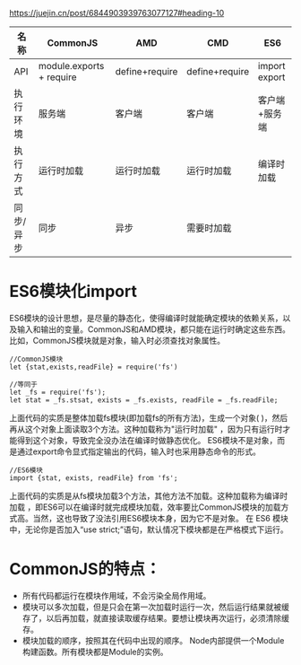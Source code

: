 https://juejin.cn/post/6844903939763077127#heading-10

| 名称  | CommonJS | AMD | CMD |ES6 |
| ------------- | ------------- |------------- | ------------- |------------- |
| API  | module.exports + require | define+require  | define+require |import export |
| 执行环境 | 服务端 | 客户端 | 客户端 | 客户端+服务端 |
| 执行方式  | 运行时加载 | 运行时加载  | 运行时加载 |编译时加载 |
| 同步/异步 | 同步 | 异步 | 需要时加载 |  |


# ES6模块化import
ES6模块的设计思想，是尽量的静态化，使得编译时就能确定模块的依赖关系，以及输入和输出的变量。CommonJS和AMD模块，都只能在运行时确定这些东西。比如，CommonJS模块就是对象，输入时必须查找对象属性。
```
//CommonJS模块
let {stat,exists,readFile} = require('fs')

//等同于
let _fs = require('fs');
let stat = _fs.stsat, exists = _fs.exists, readFile = _fs.readFile;
```
上面代码的实质是整体加载fs模块(即加载fs的所有方法)，生成一个对象( )，然后再从这个对象上面读取3个方法。这种加载称为"运行时加载" ，因为只有运行时才能得到这个对象，导致完全没办法在编译时做静态优化。
ES6模块不是对象，而是通过export命令显式指定输出的代码，输入时也采用静态命令的形式。
```
//ES6模块
import {stat, exists, readFile} from 'fs';
```
上面代码的实质是从fs模块加载3个方法，其他方法不加载。这种加载称为编译时加载 ，即ES6可以在编译时就完成模块加载，效率要比CommonJS模块的加载方式高。当然，这也导致了没法引用ES6模块本身，因为它不是对象。
在 ES6 模块中，无论你是否加入“use strict;”语句，默认情况下模块都是在严格模式下运行。

# CommonJS的特点：

- 所有代码都运行在模块作用域，不会污染全局作用域。
- 模块可以多次加载，但是只会在第一次加载时运行一次，然后运行结果就被缓存了，以后再加载，就直接读取缓存结果。要想让模块再次运行，必须清除缓存。
- 模块加载的顺序，按照其在代码中出现的顺序。
Node内部提供一个Module构建函数。所有模块都是Module的实例。
